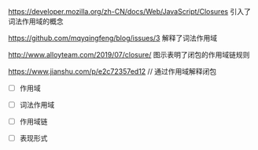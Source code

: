 

https://developer.mozilla.org/zh-CN/docs/Web/JavaScript/Closures 引入了词法作用域的概念

https://github.com/mqyqingfeng/blog/issues/3 解释了词法作用域

http://www.alloyteam.com/2019/07/closure/ 图示表明了闭包的作用域链规则


https://www.jianshu.com/p/e2c72357ed12  // 通过作用域解释闭包

- [ ] 作用域
- [ ] 词法作用域
- [ ] 作用域链
- [ ] 表现形式



